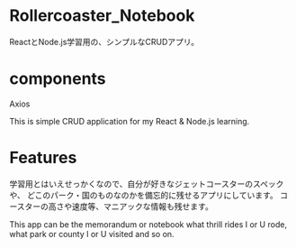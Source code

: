 # Rollercoaster_Notebook
ReactとNode.js学習用の、シンプルなCRUDアプリ。

# components
Axios


This is simple CRUD application for my React & Node.js learning.

# Features
学習用とはいえせっかくなので、自分が好きなジェットコースターのスペックや、
どこのパーク・国のものなのかを備忘的に残せるアプリにしています。
コースターの高さや速度等、マニアックな情報も残せます。

This app can be the memorandum or notebook what thrill rides I or U rode, 
what park or county I or U visited and so on.
